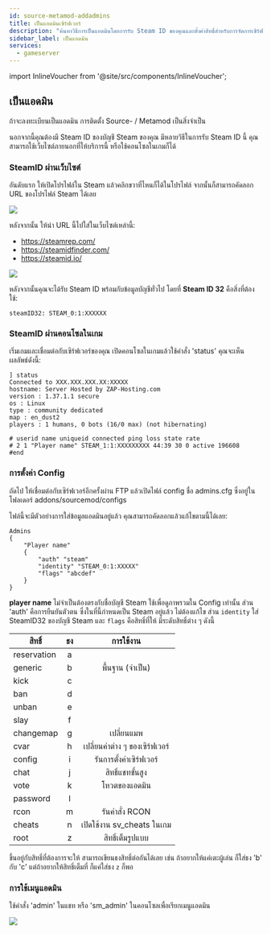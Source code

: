 ```yaml
---
id: source-metamod-addadmins
title: เป็นแอดมินเซิร์ฟเวอร์
description: "ค้นหาวิธีการเป็นแอดมินโดยการรับ Steam ID ของคุณและตั้งค่าสิทธิ์สำหรับการจัดการเซิร์ฟเวอร์ → เรียนรู้เพิ่มเติมตอนนี้"
sidebar_label: เป็นแอดมิน
services:
  - gameserver
---
```


import InlineVoucher from '@site/src/components/InlineVoucher';

## เป็นแอดมิน

ถ้าจะลงทะเบียนเป็นแอดมิน การติดตั้ง Source- / Metamod เป็นสิ่งจำเป็น

นอกจากนี้คุณต้องมี Steam ID ของบัญชี Steam ของคุณ มีหลายวิธีในการรับ Steam ID นี้ คุณสามารถใช้เว็บไซต์ภายนอกที่ให้บริการนี้ หรือใช้คอนโซลในเกมก็ได้

<InlineVoucher />

### SteamID ผ่านเว็บไซต์

อันดับแรก ให้เปิดโปรไฟล์ใน Steam แล้วคลิกขวาที่ไหนก็ได้ในโปรไฟล์ จากนั้นก็สามารถคัดลอก URL ของโปรไฟล์ Steam ได้เลย

![](https://screensaver01.zap-hosting.com/index.php/s/5xbii7Kzmpa33KE/preview)

หลังจากนั้น ให้นำ URL นี้ไปใส่ในเว็บไซต์เหล่านี้:

- https://steamrep.com/
- https://steamidfinder.com/
- https://steamid.io/

![](https://screensaver01.zap-hosting.com/index.php/s/wiMssSGFEXWSF9R/preview)

หลังจากนั้นคุณจะได้รับ Steam ID พร้อมกับข้อมูลบัญชีทั่วไป โดยที่ **Steam ID 32** คือสิ่งที่ต้องใช้:

```
steamID32: STEAM_0:1:XXXXXX
```

### SteamID ผ่านคอนโซลในเกม

เริ่มเกมและเชื่อมต่อกับเซิร์ฟเวอร์ของคุณ เปิดคอนโซลในเกมแล้วใช้คำสั่ง 'status' คุณจะเห็นผลลัพธ์ดังนี้:

```
] status
Connected to XXX.XXX.XXX.XX:XXXXX
hostname: Server Hosted by ZAP-Hosting.com
version : 1.37.1.1 secure
os : Linux
type : community dedicated
map : en_dust2
players : 1 humans, 0 bots (16/0 max) (not hibernating)

# userid name uniqueid connected ping loss state rate
# 2 1 "Player name" STEAM_1:1:XXXXXXXXX 44:39 30 0 active 196608
#end
```

### การตั้งค่า Config

ถัดไป ให้เชื่อมต่อกับเซิร์ฟเวอร์อีกครั้งผ่าน FTP แล้วเปิดไฟล์ config ชื่อ admins.cfg ซึ่งอยู่ในโฟลเดอร์ addons/sourcemod/configs

ไฟล์นี้จะมีตัวอย่างการใส่ข้อมูลแอดมินอยู่แล้ว คุณสามารถคัดลอกแล้วแก้ไขตามนี้ได้เลย:

```
Admins
{
	"Player name"
	{
		"auth" "steam"
		"identity" "STEAM_0:1:XXXXX"
		"flags" "abcdef"
	}
}
```

**player name** ไม่จำเป็นต้องตรงกับชื่อบัญชี Steam ใช้เพื่อดูภาพรวมใน Config เท่านั้น ส่วน 'auth' คือการยืนยันตัวตน ซึ่งในที่นี้กำหนดเป็น Steam อยู่แล้ว ไม่ต้องแก้ไข ส่วน `identity` ใส่ SteamID32 ของบัญชี Steam และ `flags` คือสิทธิ์ที่ให้ มีระดับสิทธิ์ต่าง ๆ ดังนี้


| สิทธิ์ | ธง | การใช้งาน |
| ------------|:----:|:--------:|
| reservation | a || จองช่อง |
| generic | b | พื้นฐาน (จำเป็น) |
| kick | c || เตะผู้เล่น |
| ban | d || แบนผู้เล่น |
| unban | e || ปลดแบนผู้เล่น |
| slay | f || ฆ่าหรือทำให้ผู้เล่นตาย |
| changemap | g | เปลี่ยนแมพ |
| cvar | h | เปลี่ยนค่าต่าง ๆ ของเซิร์ฟเวอร์ |
| config | i | รันการตั้งค่าเซิร์ฟเวอร์ |
| chat | j | สิทธิ์แชทขั้นสูง |
| vote | k | โหวตของแอดมิน |
| password | l || ตั้งรหัสผ่านเซิร์ฟเวอร์ |
| rcon | m | รันคำสั่ง RCON |
| cheats | n | เปิดใช้งาน sv_cheats ในเกม |
| root | z | สิทธิ์เต็มรูปแบบ |


ขึ้นอยู่กับสิทธิ์ที่ต้องการจะให้ สามารถเขียนธงสิทธิ์ต่อกันได้เลย เช่น ถ้าอยากให้แค่เตะผู้เล่น ก็ใส่ธง 'b' กับ 'c' แต่ถ้าอยากให้สิทธิ์เต็มที่ ก็แค่ใส่ธง `z` ก็พอ

### การใช้เมนูแอดมิน

ใช้คำสั่ง 'admin' ในแชท หรือ 'sm_admin' ในคอนโซลเพื่อเรียกเมนูแอดมิน

![](https://screensaver01.zap-hosting.com/index.php/s/jwLWXJ99XeJJGSK/preview)

<InlineVoucher />